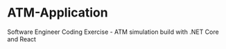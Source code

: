 # ATM-Application
Software Engineer Coding Exercise - ATM simulation build with .NET Core and React
